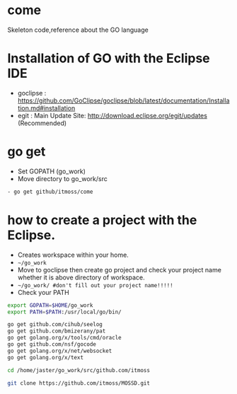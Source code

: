 # come
Skeleton code,reference about the GO language

# Installation of GO with the Eclipse IDE 
- goclipse : https://github.com/GoClipse/goclipse/blob/latest/documentation/Installation.md#installation
- egit : Main Update Site: http://download.eclipse.org/egit/updates (Recommended)

# go get 
- Set GOPATH (go_work) 
- Move directory to go_work/src

```sh 
- go get github/itmoss/come 
```
# how to create a project with the Eclipse. 
- Creates workspace within your home. 
- `~/go_work` 
- Move to goclipse then create go project and check your project name whether it is above directory of workspace. 
- `~/go_work/ #don't fill out your project name!!!!!` 
- Check your PATH 
```sh
export GOPATH=$HOME/go_work
export PATH=$PATH:/usr/local/go/bin/
```

```sh 
go get github.com/cihub/seelog
go get github.com/bmizerany/pat
go get golang.org/x/tools/cmd/oracle
go get github.com/nsf/gocode
go get golang.org/x/net/websocket
go get golang.org/x/text

cd /home/jaster/go_work/src/github.com/itmoss

git clone https://github.com/itmoss/MOSSD.git

```






